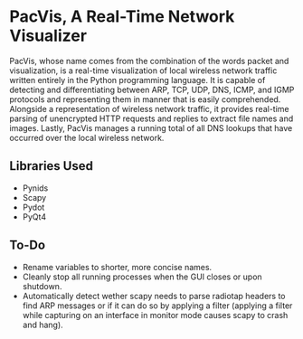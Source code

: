 PacVis, A Real-Time Network Visualizer
======================================

PacVis, whose name comes from the combination of the words packet and visualization, is a real-time visualization of local wireless network traffic written entirely in the Python programming language. It is capable of detecting and differentiating between ARP, TCP, UDP, DNS, ICMP, and IGMP protocols and representing them in manner that is easily comprehended. Alongside a representation of wireless network traffic, it provides real-time parsing of unencrypted HTTP requests and replies to extract file names and images. Lastly, PacVis manages a running total of all DNS lookups that have occurred over the local wireless network.

Libraries Used
--------------
* Pynids
* Scapy
* Pydot
* PyQt4

To-Do
-----
* Rename variables to shorter, more concise names.
* Cleanly stop all running processes when the GUI closes or upon shutdown.
* Automatically detect wether scapy needs to parse radiotap headers to find ARP messages or if it can do so by applying a filter (applying a filter while capturing on an interface in monitor mode causes scapy to crash and hang).
